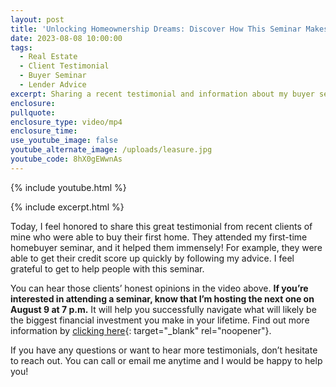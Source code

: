 ```yaml
---
layout: post
title: 'Unlocking Homeownership Dreams: Discover How This Seminar Makes It Possible'
date: 2023-08-08 10:00:00
tags:
  - Real Estate
  - Client Testimonial
  - Buyer Seminar
  - Lender Advice
excerpt: Sharing a recent testimonial and information about my buyer seminar.
enclosure:
pullquote:
enclosure_type: video/mp4
enclosure_time:
use_youtube_image: false
youtube_alternate_image: /uploads/leasure.jpg
youtube_code: 8hX0gEWwnAs
---
```

{% include youtube.html %}

{% include excerpt.html %}

Today, I feel honored to share this great testimonial from recent clients of mine who were able to buy their first home. They attended my first-time homebuyer seminar, and it helped them immensely! For example, they were able to get their credit score up quickly by following my advice. I feel grateful to get to help people with this seminar.&nbsp;

You can hear those clients’ honest opinions in the video above. **If you’re interested in attending a seminar, know that I’m hosting the next one on August 9 at 7 p.m.** It will help you successfully navigate what will likely be the biggest financial investment you make in your lifetime. Find out more information by [clicking here](https://webinar.janleasuremortgage.com/){: target="_blank" rel="noopener"}.&nbsp;

If you have any questions or want to hear more testimonials, don’t hesitate to reach out. You can call or email me anytime and I would be happy to help you!